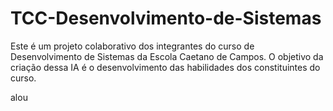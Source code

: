 # TCC-Desenvolvimento-de-Sistemas
Este é um projeto colaborativo dos integrantes do curso de Desenvolvimento de Sistemas da Escola Caetano de Campos. O objetivo da criação dessa IA é o desenvolvimento das habilidades dos constituintes do curso.

alou
